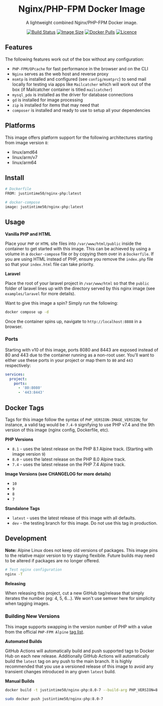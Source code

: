 <div align="center">

# Nginx/PHP-FPM Docker Image

A lightweight combined Nginx/PHP-FPM Docker image.

[![Build Status](https://github.com/Justintime50/nginx-php-docker/workflows/build/badge.svg)](https://github.com/Justintime50/nginx-php-docker/actions)
[![Image Size](https://img.shields.io/docker/image-size/justintime50/nginx-php)](https://hub.docker.com/repository/docker/justintime50/nginx-php)
[![Docker Pulls](https://img.shields.io/docker/pulls/justintime50/nginx-php)](https://hub.docker.com/repository/docker/justintime50/nginx-php)
[![Licence](https://img.shields.io/github/license/justintime50/nginx-php-docker)](LICENSE)

</div>

## Features

The following features work out of the box without any configuration:

- `PHP-FPM/OPcache` for fast performance in the browser and on the CLI
- `Nginx` serves as the web host and reverse proxy
- `msmtp` is installed and configured (see `config/msmtprc`) to send mail locally for testing via apps like `Mailcatcher` which will work out of the box (if Mailcatcher container is titled `mailcatcher`)
- `mysql_pdo` is installed as the driver for database connections
- `gd` is installed for image processing
- `zip` is installed for items that may need that
- `composer` is installed and ready to use to setup all your dependencies

## Platforms

This image offers platform support for the following architectures starting from image version `8`:

- linux/amd64
- linux/arm/v7
- linux/arm64

## Install

```bash
# Dockerfile
FROM: justintime50/nginx-php:latest

# docker-compose
image: justintime50/nginx-php:latest
```

## Usage

**Vanilla PHP and HTML**

Place your `PHP` or `HTML` site files into `/var/www/html/public` inside the container to get started with this image. This can be achieved by using a volume in a `docker-compose` file or by copying them over in a `Dockerfile`. If you are using HTML instead of PHP, ensure you remove the `index.php` file so that your `index.html` file can take priority.

**Laravel**

Place the root of your laravel project in `/var/www/html` so that the `public` folder of laravel lines up with the directory served by this nginx image (see `examples/laravel` for more details).

Want to give this image a spin? Simply run the following:

```bash
docker compose up -d
```

Once the container spins up, navigate to `http://localhost:8888` in a browser.

### Ports

Starting with v10 of this image, ports 8080 and 8443 are exposed instead of 80 and 443 due to the container running as a non-root user. You'll want to either use these ports in your project or map them to `80` and `443` respectively:

```yaml
services:
  project:
    ports:
      - '80:8080'
      - '443:8443'
```

## Docker Tags

Tags for this image follow the syntax of `PHP_VERSION-IMAGE_VERSION`; for instance, a valid tag would be `7.4-9` signifying to use PHP v7.4 and the 9th version of this image (nginx config, Dockerfile, etc).

**PHP Versions**

- `8.1` - uses the latest release on the PHP 8.1 Alpine track. (Starting with image version `9`)
- `8.0` - uses the latest release on the PHP 8.0 Alpine track.
- `7.4` - uses the latest release on the PHP 7.4 Alpine track.

**Image Versions (see CHANGELOG for more details)**

- `10`
- `9`
- `8`
- `7`

**Standalone Tags**

- `latest` - uses the latest release of this image with all defaults.
- `dev` - the testing branch for this image. Do not use this tag in production.

## Development

**Note:** Alpine Linux does not keep old versions of packages. This image pins to the relative major version to try staying flexibile. Future builds may need to be altered if packages are no longer offered.

```bash
# Test nginx configuration
nginx -T
```

**Releasing**

When releasing this project, cut a new GitHub tag/release that simply iterates the number (eg: 4, 5, 6...). We won't use semver here for simplicity when tagging images.

### Building New Versions

This image supports swapping in the version number of PHP with a value from the official `PHP-FPM Alpine` [tag list](https://hub.docker.com/_/php).

**Automated Builds**

GitHub Actions will automatically build and push supported tags to Docker Hub on each new release. Additionally GitHub Actions will automatically build the `latest` tag on any push to the main branch. It is highly recommended that you use a versioned release of this image to avoid any transient changes introduced in any given `latest` build.

**Manual Builds**

```bash
docker build -t justintime50/nginx-php:8.0-7 --build-arg PHP_VERSION=8.0 .

sudo docker push justintime50/nginx-php:8.0-7
```
